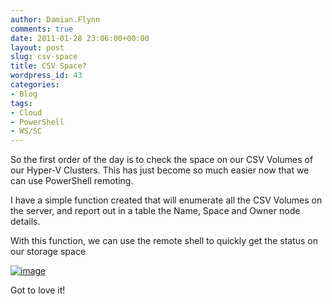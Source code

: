 ```yaml
---
author: Damian.Flynn
comments: true
date: 2011-01-28 23:06:00+00:00
layout: post
slug: csv-space
title: CSV Space?
wordpress_id: 43
categories:
- Blog
tags:
- Cloud
- PowerShell
- WS/SC
---
```


So the first order of the day is to check the space on our CSV Volumes of our Hyper-V Clusters. This has just become so much easier now that we can use PowerShell remoting.

I have a simple function created that will enumerate all the CSV Volumes on the server, and report out in a table the Name, Space and Owner node details.

With this function, we can use the remote shell to quickly get the status on our storage space

[![image](/assets/posts/2011/01/image_thumb1.png)](/assets/posts/2011/01/image1.png)

Got to love it!
